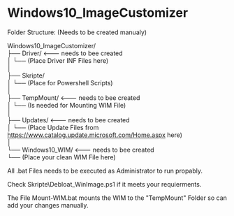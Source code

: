 # Windows10_ImageCustomizer

Folder Structure: (Needs to be created manualy)

Windows10_ImageCustomizer/ </br>
├── Driver/ <--- needs to bee created </br>
│   └── (Place Driver INF Files here)</br>
│</br>
├── Skripte/\
│   └── (Place for Powershell Scripts)\
│\
├── TempMount/ <--- needs to bee created\
│   └── (Is needed for Mounting WIM File)\
│\
├── Updates/ <--- needs to bee created\
│   └── (Place Update Files from https://www.catalog.update.microsoft.com/Home.aspx here)\
│\
└── Windows10_WIM/ <--- needs to bee created\
    └── (Place your clean WIM File here)

All .bat Files needs to be executed as Administrator to run propably.

Check Skripte\Debloat_WinImage.ps1 if it meets your requierments.

The File Mount-WIM.bat mounts the WIM to the "TempMount" Folder so can  add your changes manually.
